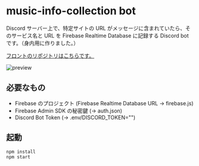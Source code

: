 # music-info-collection bot

Discord サーバー上で、特定サイトの URL がメッセージに含まれていたら、そのサービス名と URL を Firebase Realtime Database に記録する Discord bot です。（身内用に作りました。）

[フロントのリポジトリはこちらです。](https://github.com/tsuen4/music-info-collection-front)

![preview](https://i.imgur.com/rtIYdAj.gif)

## 必要なもの

- Firebase のプロジェクト (Firebase Realtime Database URL -> firebase.js)
- Firebase Admin SDK の秘密鍵 (-> auth.json)
- Discord Bot Token (-> .env/DISCORD_TOKEN="")

## 起動

```bash
npm install
npm start
```
